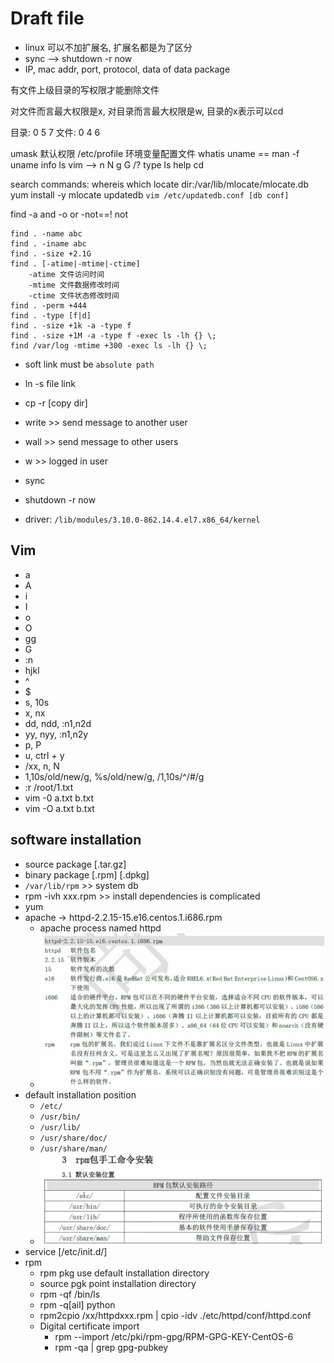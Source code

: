 # Draft file

- linux 可以不加扩展名, 扩展名都是为了区分
- sync --> shutdown -r now
- IP, mac addr, port, protocol, data of data package

有文件上级目录的写权限才能删除文件

对文件而言最大权限是x, 对目录而言最大权限是w, 目录的x表示可以cd

目录: 0 5 7 
文件: 0 4 6 

umask 默认权限
/etc/profile 环境变量配置文件
whatis uname == man -f uname 
info ls
vim --> n N g G /? 
type ls
help cd

search commands:
whereis 
which
locate dir:/var/lib/mlocate/mlocate.db 
    yum install -y mlocate 
    updatedb
    `vim /etc/updatedb.conf [db conf]`

find
    -a   and
    -o   or
    -not==! not

    find . -name abc
    find . -iname abc
    find . -size +2.1G
    find . [-atime|-mtime|-ctime]
        -atime 文件访问时间
        -mtime 文件数据修改时间
        -ctime 文件状态修改时间 
    find . -perm +444
    find . -type [f|d]
    find . -size +1k -a -type f
    find . -size +1M -a -type f -exec ls -lh {} \;
    find /var/log -mtime +300 -exec ls -lh {} \;

- soft link must be `absolute path`
- ln -s file link
- cp -r [copy dir]
  
- write >> send message to another user
- wall >> send message to other users
- w >> logged in user
- sync
- shutdown -r now

- driver: `/lib/modules/3.10.0-862.14.4.el7.x86_64/kernel`


## Vim
  - a
  - A
  - i
  - I
  - o
  - O
  - gg
  - G
  - :n
  - hjkl
  - ^
  - $
  - s, 10s
  - x, nx
  - dd, ndd, :n1,n2d
  - yy, nyy, :n1,n2y
  - p, P
  - u, ctrl + y
  - /xx, n, N
  - 1,10s/old/new/g, %s/old/new/g, /1,10s/^/#/g
  - :r /root/1.txt
  - vim -0 a.txt b.txt
  - vim -O a.txt b.txt

## software installation
- source package [.tar.gz]
- binary package [.rpm] [.dpkg]
- `/var/lib/rpm` >> system db 
- rpm -ivh xxx.rpm >> install dependencies is complicated
- yum
- apache -> httpd-2.2.15-15.e16.centos.1.i686.rpm
  - apache process named httpd 
  - ![apache](./images/apache.png)
- default installation position
  - `/etc/`
  - `/usr/bin/`
  - `/usr/lib/`
  - `/usr/share/doc/`
  - `/usr/share/man/`
  - ![pkg](./images/linux_pkg.png)
- service [/etc/init.d/]
- rpm
  - rpm pkg use default installation directory
  - source pgk point installation directory
  - rpm -qf /bin/ls
  - rpm -q[ail] python
  - rpm2cpio /xx/httpdxxx.rpm | cpio -idv ./etc/httpd/conf/httpd.conf
  - Digital certificate import
    - rpm --import /etc/pki/rpm-gpg/RPM-GPG-KEY-CentOS-6
    - rpm -qa | grep gpg-pubkey